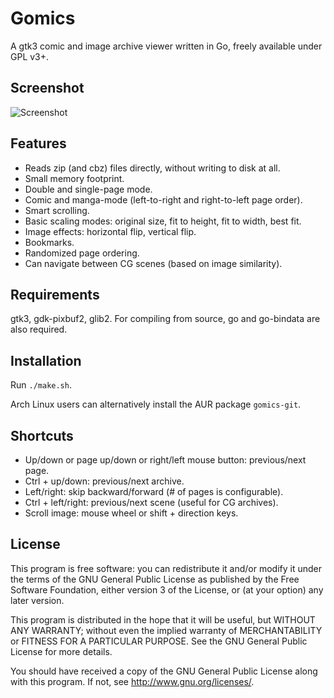 # Gomics

A gtk3 comic and image archive viewer written in Go, freely available under GPL v3+.

## Screenshot

![Screenshot](https://raw.githubusercontent.com/salviati/gomics/master/screenshot.png)

## Features

- Reads zip (and cbz) files directly, without writing to disk at all.
- Small memory footprint.
- Double and single-page mode.
- Comic and manga-mode (left-to-right and right-to-left page order).
- Smart scrolling.
- Basic scaling modes: original size, fit to height, fit to width, best fit.
- Image effects: horizontal flip, vertical flip.
- Bookmarks.
- Randomized page ordering.
- Can navigate between CG scenes (based on image similarity).

## Requirements

gtk3, gdk-pixbuf2, glib2. For compiling from source, go and go-bindata are also required.

## Installation
Run `./make.sh`.

Arch Linux users can alternatively install the AUR package `gomics-git`.

## Shortcuts
* Up/down or page up/down or right/left mouse button: previous/next page.
* Ctrl + up/down: previous/next archive.
* Left/right: skip backward/forward (# of pages is configurable).
* Ctrl + left/right: previous/next scene (useful for CG archives).
* Scroll image: mouse wheel or shift + direction keys.

## License
This program is free software: you can redistribute it and/or modify it under the terms of the GNU General Public License as published by the Free Software Foundation, either version 3 of the License, or (at your option) any later version.

This program is distributed in the hope that it will be useful, but WITHOUT ANY WARRANTY; without even the implied warranty of MERCHANTABILITY or FITNESS FOR A PARTICULAR PURPOSE. See the GNU General Public License for more details.

You should have received a copy of the GNU General Public License along with this program. If not, see http://www.gnu.org/licenses/.
